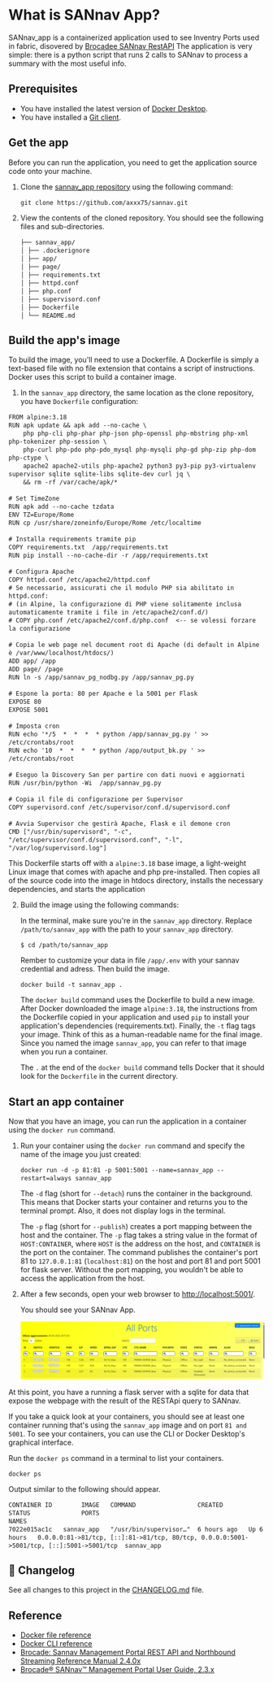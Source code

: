 # What is SANnav App?

SANnav_app is a containerized application used to see Inventry Ports used in fabric, disovered by [Brocadee SANnav RestAPI](https://techdocs.broadcom.com/content/dam/broadcom/techdocs/us/en/pdf/fc-networking/software-sannav/sannav-240x-restapi.pdf)
The application is very simple: there is a python script that runs 2 calls to SANnav to process a summary with the most useful info.

## Prerequisites

- You have installed the latest version of [Docker Desktop](https://www.docker.com).
- You have installed a [Git client](https://git-scm.com/downloads).

## Get the app

Before you can run the application, you need to get the application source code onto your machine.

1. Clone the [sannav_app repository](https://github.com/axxx75/sannav.git) using the following command:

   ```console
   git clone https://github.com/axxx75/sannav.git 
   ```

2. View the contents of the cloned repository. You should see the following files and sub-directories.

   ```text
   ├── sannav_app/
   │ ├── .dockerignore
   │ ├── app/
   │ ├── page/
   │ ├── requirements.txt
   │ ├── httpd.conf
   │ ├── php.conf
   │ ├── supervisord.conf
   │ ├── Dockerfile   
   │ └── README.md
   ```

## Build the app's image

To build the image, you'll need to use a Dockerfile. A Dockerfile is simply a text-based file with no file extension that contains a script of instructions. Docker uses this script to build a container image.

1. In the `sannav_app` directory, the same location as the clone repository, you have `Dockerfile` configuration:

```text
FROM alpine:3.18
RUN apk update && apk add --no-cache \
    php php-cli php-phar php-json php-openssl php-mbstring php-xml php-tokenizer php-session \
    php-curl php-pdo php-pdo_mysql php-mysqli php-gd php-zip php-dom php-ctype \
    apache2 apache2-utils php-apache2 python3 py3-pip py3-virtualenv supervisor sqlite sqlite-libs sqlite-dev curl jq \
    && rm -rf /var/cache/apk/*

# Set TimeZone
RUN apk add --no-cache tzdata
ENV TZ=Europe/Rome
RUN cp /usr/share/zoneinfo/Europe/Rome /etc/localtime

# Installa requirements tramite pip
COPY requirements.txt  /app/requirements.txt
RUN pip install --no-cache-dir -r /app/requirements.txt

# Configura Apache
COPY httpd.conf /etc/apache2/httpd.conf
# Se necessario, assicurati che il modulo PHP sia abilitato in httpd.conf:
# (in Alpine, la configurazione di PHP viene solitamente inclusa automaticamente tramite i file in /etc/apache2/conf.d/)
# COPY php.conf /etc/apache2/conf.d/php.conf  <-- se volessi forzare la configurazione

# Copia le web page nel document root di Apache (di default in Alpine è /var/www/localhost/htdocs/)
ADD app/ /app
ADD page/ /page
RUN ln -s /app/sannav_pg_nodbg.py /app/sannav_pg.py

# Espone la porta: 80 per Apache e la 5001 per Flask
EXPOSE 80
EXPOSE 5001

# Imposta cron
RUN echo '*/5  *  *  *  * python /app/sannav_pg.py ' >> /etc/crontabs/root
RUN echo '10  *  *  *  * python /app/output_bk.py ' >> /etc/crontabs/root

# Eseguo la Discovery San per partire con dati nuovi e aggiornati
RUN /usr/bin/python -Wi  /app/sannav_pg.py

# Copia il file di configurazione per Supervisor
COPY supervisord.conf /etc/supervisor/conf.d/supervisord.conf

# Avvia Supervisor che gestirà Apache, Flask e il demone cron
CMD ["/usr/bin/supervisord", "-c", "/etc/supervisor/conf.d/supervisord.conf", "-l", "/var/log/supervisord.log"]
```


   This Dockerfile starts off with a `alpine:3.18` base image, a light-weight Linux image that comes with apache and php pre-installed. 
   Then copies all of the source code into the image in htdocs directory, installs the necessary dependencies, and starts the application

2. Build the image using the following commands:

   In the terminal, make sure you're in the `sannav_app` directory. Replace `/path/to/sannav_app` with the path to your `sannav_app` directory.

   ```console
   $ cd /path/to/sannav_app
   ```

   Rember to customize your data in file `/app/.env` with your sannav credential and adress. Then build the image.

   ```console
   docker build -t sannav_app .
   ```

   The `docker build` command uses the Dockerfile to build a new image. After Docker downloaded the image `alpine:3.18`, the instructions from the Dockerfile copied in your application and used `pip` to install your application's dependencies (requirements.txt).
   Finally, the `-t` flag tags your image. Think of this as a human-readable name for the final image. Since you named the image `sannav_app`, you can refer to that image when you run a container.

   The `.` at the end of the `docker build` command tells Docker that it should look for the `Dockerfile` in the current directory.

## Start an app container

Now that you have an image, you can run the application in a container using the `docker run` command.

1. Run your container using the `docker run` command and specify the name of the image you just created:

   ```console
   docker run -d -p 81:81 -p 5001:5001 --name=sannav_app --restart=always sannav_app
   ```

   The `-d` flag (short for `--detach`) runs the container in the background.
   This means that Docker starts your container and returns you to the terminal
   prompt. Also, it does not display logs in the terminal.

   The `-p` flag (short for `--publish`) creates a port mapping between the
   host and the container. The `-p` flag takes a string value in the format of
   `HOST:CONTAINER`, where `HOST` is the address on the host, and `CONTAINER`
   is the port on the container. The command publishes the container's port
   81 to `127.0.0.1:81` (`localhost:81`) on the host and port 81 and port 5001 
   for flask server. Without the port mapping, you wouldn't be able to access 
   the application from the host.

2. After a few seconds, open your web browser to [http://localhost:5001/](http://localhost:5001/).
   
   You should see your SANnav App.

   ![anteprima webpage](images/preview.png)

At this point, you have a running a flask server with a sqlite for data that expose the webpage with the result of the RESTApi query to SANnav.

If you take a quick look at your containers, you should see at least one container running that's using the `sannav_app` image and on port `81 and 5001`. To see your containers, you can use the CLI or Docker Desktop's graphical interface.

Run the `docker ps` command in a terminal to list your containers.

```console
docker ps
```

Output similar to the following should appear.

```console
CONTAINER ID        IMAGE   COMMAND                 CREATED         STATUS              PORTS                                                                            NAMES
7022e015ac1c   sannav_app   "/usr/bin/supervisor…"  6 hours ago   Up 6 hours   0.0.0.0:81->81/tcp, [::]:81->81/tcp, 80/tcp, 0.0.0.0:5001->5001/tcp, [::]:5001->5001/tcp  sannav_app

```

## 🧬 Changelog

See all changes to this project in the [CHANGELOG.md](CHANGELOG.md) file.


## Reference

- [Docker file reference](https://docs.docker.com/reference/dockerfile/)
- [Docker CLI reference](https://docs.docker.com/reference/cli/docker/)
- [Brocade: Sannav Management Portal REST API and Northbound Streaming Reference Manual 2.4.0x](https://techdocs.broadcom.com/content/dam/broadcom/techdocs/us/en/pdf/fc-networking/software-sannav/sannav-240x-restapi.pdf)
- [Brocade® SANnav™ Management Portal User Guide, 2.3.x](https://techdocs.broadcom.com/content/dam/broadcom/techdocs/us/en/pdf/fc-networking/software-sannav/sannav-23x-mp.pdf)
